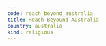```yaml
---
code: reach_beyond_australia
title: Reach Beyound Australia
country: australia
kind: religious
---
```

